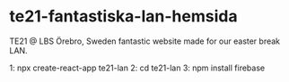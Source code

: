 # te21-fantastiska-lan-hemsida
TE21 @ LBS Örebro, Sweden fantastic website made for our easter break LAN.

1: npx create-react-app te21-lan
2: cd te21-lan
3: npm install firebase
